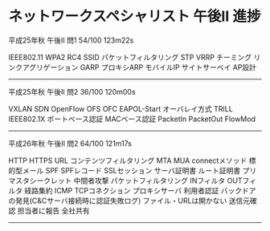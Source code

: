 # ネットワークスペシャリスト 午後Ⅱ 進捗

平成25年秋 午後Ⅱ 問1 54/100 123m22s

IEEE802.11 WPA2 RC4 SSID パケットフィルタリング STP VRRP
チーミング リンクアグリゲーション GARP プロキシARP モバイルIP
サイトサーベイ AP設計

---------------------------
平成25年秋 午後Ⅱ 問2 36/100 120m00s

VXLAN SDN OpenFlow OFS OFC EAPOL-Start オーバレイ方式 TRILL IEEE802.1X ポートベース認証 MACベース認証 PacketIn PacketOut
FlowMod

---------------------------
平成26年秋 午後Ⅱ 問2 64/100 121m17s

HTTP HTTPS URL コンテンツフィルタリング MTA MUA connectメソッド 標的型メール SPF SPFレコード SSLセッション サーバ証明書 ルート証明書 プリマスタシークレット 中間者攻撃 パケットフィルタリング INフィルタ OUTフィルタ 経路集約 ICMP TCPコネクション プロキシサーバ 利用者認証 バックドアの発見(C&Cサーバ接続時に認証失敗ログ) ファイル・URLは開かない 送信元確認 担当者に報告 全社共有 

---------------------------